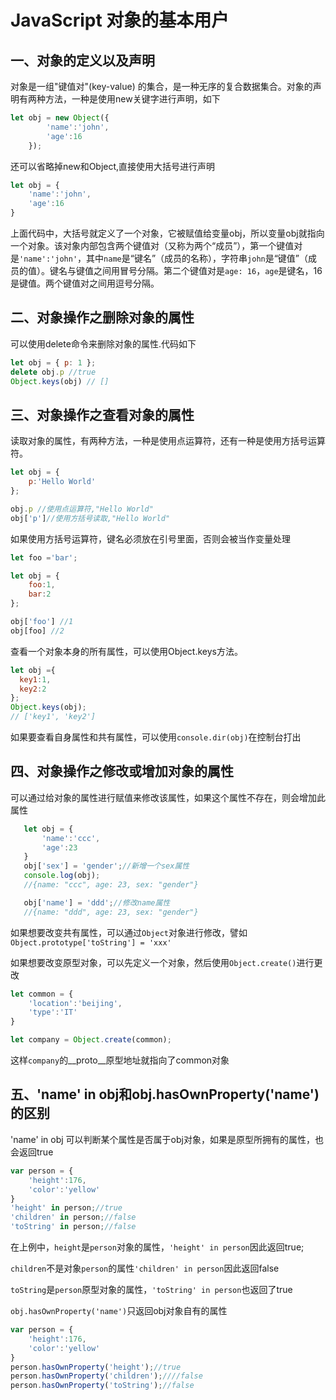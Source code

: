 # JavaScript 对象的基本用户
## 一、对象的定义以及声明
对象是一组"键值对"(key-value) 的集合，是一种无序的复合数据集合。对象的声明有两种方法，一种是使用new关键字进行声明，如下
```javascript
let obj = new Object({
        'name':'john',
        'age':16
    });
```
还可以省略掉new和Object,直接使用大括号进行声明
```javascript
let obj = {
    'name':'john',
    'age':16
}
```
上面代码中，大括号就定义了一个对象，它被赋值给变量obj，所以变量obj就指向一个对象。该对象内部包含两个键值对（又称为两个“成员”），第一个键值对是`'name':'john'`，其中`name`是“键名”（成员的名称），字符串`john`是“键值”（成员的值）。键名与键值之间用冒号分隔。第二个键值对是`age: 16`，`age`是键名，16是键值。两个键值对之间用逗号分隔。

## 二、对象操作之删除对象的属性
可以使用delete命令来删除对象的属性.代码如下
```javascript
let obj = { p: 1 };
delete obj.p //true
Object.keys(obj) // []
```

## 三、对象操作之查看对象的属性
读取对象的属性，有两种方法，一种是使用点运算符，还有一种是使用方括号运算符。
```javascript
let obj = {
    p:'Hello World'
};

obj.p //使用点运算符,"Hello World"
obj['p']//使用方括号读取,"Hello World"
```
如果使用方括号运算符，键名必须放在引号里面，否则会被当作变量处理

```javascript
let foo ='bar';

let obj = {
    foo:1,
    bar:2
};

obj['foo'] //1
obj[foo] //2
```

查看一个对象本身的所有属性，可以使用Object.keys方法。
```js
let obj ={
  key1:1,
  key2:2
};
Object.keys(obj);
// ['key1', 'key2']
```

如果要查看自身属性和共有属性，可以使用`console.dir(obj)`在控制台打出

## 四、对象操作之修改或增加对象的属性
可以通过给对象的属性进行赋值来修改该属性，如果这个属性不存在，则会增加此属性
```javascript
   let obj = {
       'name':'ccc',
       'age':23
   }
   obj['sex'] = 'gender';//新增一个sex属性
   console.log(obj);
   //{name: "ccc", age: 23, sex: "gender"}

   obj['name'] = 'ddd';//修改name属性
   //{name: "ddd", age: 23, sex: "gender"}
```
如果想要改变共有属性，可以通过`Object`对象进行修改，譬如`Object.prototype['toString'] = 'xxx'`

如果想要改变原型对象，可以先定义一个对象，然后使用`Object.create()`进行更改
```js
let common = {
    'location':'beijing',
    'type':'IT'
}

let company = Object.create(common);
```
这样`company`的__proto__原型地址就指向了common对象

## 五、'name' in obj和obj.hasOwnProperty('name') 的区别
'name' in obj 可以判断某个属性是否属于obj对象，如果是原型所拥有的属性，也会返回true
```js
var person = {
    'height':176,
    'color':'yellow'
}
'height' in person;//true
'children' in person;//false
'toString' in person;//false
```
在上例中，`height`是`person`对象的属性，`'height' in person`因此返回true;

`children`不是对象`person`的属性`'children' in person`因此返回false

`toString`是`person`原型对象的属性，`'toString' in person`也返回了true

`obj.hasOwnProperty('name')`只返回obj对象自有的属性
```js
var person = {
    'height':176,
    'color':'yellow'
}
person.hasOwnProperty('height');//true
person.hasOwnProperty('children');////false
person.hasOwnProperty('toString');//false
```


